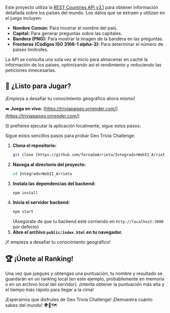 Este proyecto utiliza la [REST Countries API v3.1](https://restcountries.com/v3.1/all) para obtener información detallada sobre los países del mundo. Los datos que se extraen y utilizan en el juego incluyen:

* **Nombre Común:** Para mostrar el nombre del país.
* **Capital:** Para generar preguntas sobre las capitales.
* **Bandera (PNG):** Para mostrar la imagen de la bandera en las preguntas.
* **Fronteras (Códigos ISO 3166-1 alpha-3):** Para determinar el número de países limítrofes.

La API se consulta una sola vez al inicio para almacenar en caché la información de los países, optimizando así el rendimiento y reduciendo las peticiones innecesarias.

## 🚀 ¿Listo para Jugar?
¡Empieza a desafiar tu conocimiento geográfico ahora mismo!

➡️ **Juega en vivo:** [https://triviapaises.onrender.com/](https://triviapaises.onrender.com/)

Si prefieres ejecutar la aplicación localmente, sigue estos pasos:



Sigue estos sencillos pasos para probar Geo Trivia Challenge:

1.  **Clona el repositorio:**
    ```bash
    git clone [https://github.com/fernadaArrieta/IntegradorWebII_Arrieta.git)
    ```
2.  **Navega al directorio del proyecto:**
    ```bash
    cd IntegradorWebII_Arrieta
    ```
3.  **Instala las dependencias del backend:**
    ```bash   
    npm install    
    ```
4.  **Inicia el servidor backend:**
    ```bash   
    npm start   
    ```
    (Asegúrate de que tu backend esté corriendo en `http://localhost:3000` por defecto)
5.  **Abre el archivo `public/index.html` en tu navegador.**

¡Y empieza a desafiar tu conocimiento geográfico!

## 🏆 ¡Únete al Ranking!

Una vez que juegues y obtengas una puntuación, tu nombre y resultado se guardarán en un ranking local (en este ejemplo, probablemente en memoria o en un archivo local del servidor). ¡Intenta obtener la puntuación más alta y el tiempo más rápido para llegar a la cima!


¡Esperamos que disfrutes de Geo Trivia Challenge! ¡Demuestra cuánto sabes del mundo! 🌍🚩🗺️
